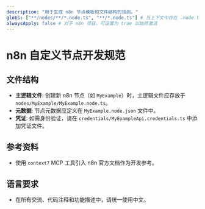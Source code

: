 ```yaml
---
description: "用于生成 n8n 节点模板和文件结构的规则。"
globs: ["**/nodes/**/*.node.ts", "**/*.node.ts"] # 当上下文中存在 .node.ts 文件时自动关联
alwaysApply: false # 对于 n8n 项目，可设置为 true 以始终激活
---
```

# n8n 自定义节点开发规范

## 文件结构
- **主逻辑文件**: 创建新 n8n 节点（如 `MyExample`）时，主逻辑文件应存放于 `nodes/MyExample/MyExample.node.ts`。
- **元数据**: 节点元数据应定义在 `MyExample.node.json` 文件中。
- **凭证**: 如需身份验证，请在 `credentials/MyExampleApi.credentials.ts` 中添加凭证文件。

## 参考资料
- 使用 `context7` MCP 工具引入 n8n 官方文档作为开发参考。

## 语言要求
- 在所有交流、代码注释和功能描述中，请统一使用中文。

